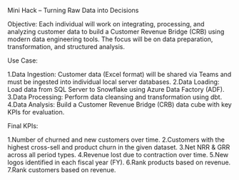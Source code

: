 Mini Hack – Turning Raw Data into Decisions

Objective:
Each individual will work on integrating, processing, and analyzing customer data to build a Customer Revenue Bridge (CRB) using modern data engineering tools. The focus will be on data preparation, transformation, and structured analysis.


Use Case:

1.Data Ingestion: Customer data (Excel format) will be shared via Teams and must be ingested into individual local server databases.
2.Data Loading: Load data from SQL Server to Snowflake using Azure Data Factory (ADF).
3.Data Processing: Perform data cleansing and transformation using dbt.
4.Data Analysis: Build a Customer Revenue Bridge (CRB) data cube with key KPIs for evaluation.

 
Final KPIs:

1.Number of churned and new customers over time.
2.Customers with the highest cross-sell and product churn in the given dataset.
3.Net NRR & GRR across all period types.
4.Revenue lost due to contraction over time.
5.New logos identified in each fiscal year (FY).
6.Rank products based on revenue.
7.Rank customers based on revenue.
